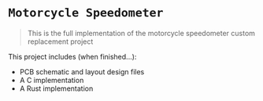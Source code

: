 # `Motorcycle Speedometer`

> This is the full implementation of the motorcycle speedometer custom replacement project

This project includes (when finished...): 
* PCB schematic and layout design files
* A C implementation
* A Rust implementation

